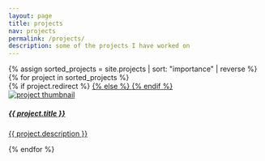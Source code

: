 ```yaml
---
layout: page
title: projects
nav: projects
permalink: /projects/
description: some of the projects I have worked on
---
```


<!-- <div class="alert alert-danger" role="alert">
  This part of the site is still under construction.
</div> -->

<div id="projects" class="row mt-2 pt-3" style="overflow: visible !important;">
  {% assign sorted_projects = site.projects | sort: "importance" | reverse %}
  {% for project in sorted_projects %}
    <div class="project-card w-50">
      {% if project.redirect %}
        <a href="{{ project.redirect }}" target="_blank">
      {% else %}
        <a href="{{ project.url | prepend: site.baseurl }}">
      {% endif %}
        <div class="card">
          <img class="card-img-top" src="{{ project.img | prepend: site.baseurl }}" alt="project thumbnail">
          <div class="card-body">
            <h5 class="card-title">{{ project.title }}</h5>
            <p class="card-text">{{ project.description }}</p>
          </div>
        </div>
      </a>
    </div>
  {% endfor %}
</div>

<!-- {% for project in sorted_projects %}
  <div class="row m-0 p-0" style="border-top: 1px solid #ddd;">
    <div class="col-sm-11 p-0">
        <img src="{{ project.img | prepend: site.baseurl }}" alt="project thumbnail">
        {% if project.redirect %}
          <a href="{{ project.redirect }}" target="_blank">
        {% else %}
          <a href="{{ project.url | prepend: site.baseurl }}">
        {% endif %}
        <h5>{{ project.title }}</h5>
        </a>
        <p>{{ project.description }}</p>
    </div>
  </div>
{% endfor %} -->
